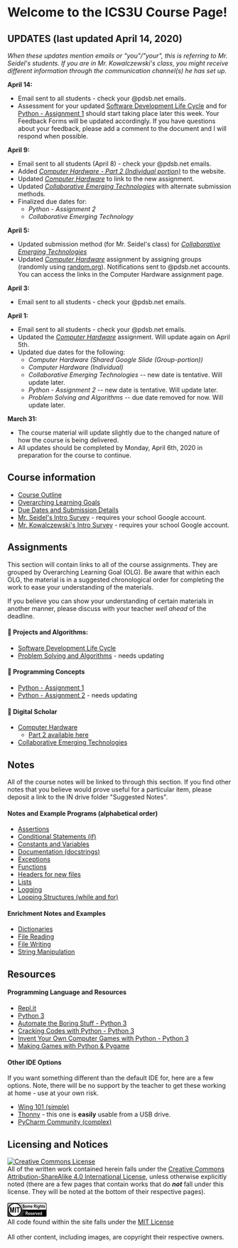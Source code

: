 # Welcome to the ICS3U Course Page!

## **UPDATES (last updated April 14, 2020)**
_When these updates mention emails or "you"/"your", this is referring to Mr. Seidel's students.  If you are in Mr. Kowalczewski's class, you might receive different information through the communication channel(s) he has set up._

**April 14:**
* Email sent to all students - check your @pdsb.net emails.
* Assessment for your updated [Software Development Life Cycle](./SDLC) and for [Python - Assignment 1](./Python-Assignment-1) should start taking place later this week.  Your Feedback Forms will be updated accordingly.  If you have questions about your feedback, please add a comment to the document and I will respond when possible.

**April 9:**
* Email sent to all students (April 8) - check your @pdsb.net emails.
* Added _[Computer Hardware - Part 2 (Individual portion)](./Computer-Hardware-P2)_ to the website.
* Updated _[Computer Hardware](./Computer-Hardware)_ to link to the new assignment.
* Updated _[Collaborative Emerging Technologies](./Collaborative-Emerging-Technologies)_ with alternate submission methods.
* Finalized due dates for:
  * _Python - Assignment 2_
  * _Collaborative Emerging Technology_ 

**April 5:**
* Updated submission method (for Mr. Seidel's class) for _[Collaborative Emerging Technologies](./Collaborative-Emerging-Technologies)_
* Updated _[Computer Hardware](./Computer-Hardware)_ assignment by assigning groups (randomly using [random.org](https://www.random.org/lists)).  Notifications sent to @pdsb.net accounts.  You can access the links in the Computer Hardware assignment page.

**April 3:**
* Email sent to all students - check your @pdsb.net emails.

**April 1:**
* Email sent to all students - check your @pdsb.net emails.
* Updated the _[Computer Hardware](./Computer-Hardware)_ assignment.  Will update again on April 5th.
* Updated due dates for the following:
  * _Computer Hardware (Shared Google Slide (Group-portion))_
  * _Computer Hardware (Individual)_
  * _Collaborative Emerging Technologies_ -- new date is tentative.  Will update later.
  * _Python - Assignment 2_ -- new date is tentative.  Will update later.
  * _Problem Solving and Algorithms_ -- due date removed for now.  Will update later.

**March 31:**  
* The course material will update slightly due to the changed nature of how the course is being delivered.  
* All updates should be completed by Monday, April 6th, 2020 in preparation for the course to continue.

## Course information
* [Course Outline](./Course-Overview)
* [Overarching Learning Goals](./images/ICS3U.jpg)
* [Due Dates and Submission Details](./Due-Dates-and-Submission-Details)
* [Mr. Seidel's Intro Survey](https://goo.gl/forms/eWq7jPTqtYOku4S32) - requires your school Google account.
* [Mr. Kowalczewski's Intro Survey](https://forms.gle/5jyrysTZoU4qdQ9Z7) - requires your school Google account.

## Assignments

This section will contain links to all of the course assignments.  They are grouped by Overarching Learning Goal (OLG).  Be aware that within each OLG, the material is in a suggested chronological order for completing the work to ease your understanding of the materials.  

If you believe you can show your understanding of certain materials in another manner, please discuss with your teacher _well ahead_ of the deadline.

#### &#x1F4D9; Projects and Algorithms:
* [Software Development Life Cycle](./SDLC)
* [Problem Solving and Algorithms](./Problem-Solving-and-Algorithms) - needs updating

#### &#x1F4D8; Programming Concepts
* [Python - Assignment 1](./Python-Assignment-1)
* [Python - Assignment 2](./Python-Assignment-2) - needs updating

#### &#x1F4D7; Digital Scholar
* [Computer Hardware](./Computer-Hardware)
  * [Part 2 available here](./Computer-Hardware-P2)
* [Collaborative Emerging Technologies](./Collaborative-Emerging-Technologies)


## Notes

All of the course notes will be linked to through this section.  If you find other notes that you believe would prove useful for a particular item, please deposit a link to the IN drive folder "Suggested Notes".

#### Notes and Example Programs (alphabetical order)
* [Assertions](https://github.com/mrseidel-classes/ICS3U/tree/master/notes/22%20-%20assertions)
* [Conditional Statements (if)](https://github.com/mrseidel-classes/ICS3U/tree/master/notes/12%20-%20conditional_statements%20(if))
* [Constants and Variables](https://github.com/mrseidel-classes/ICS3U/tree/master/notes/11%20-%20constants_and_variables)
* [Documentation (docstrings)](https://github.com/mrseidel-classes/ICS3U/tree/master/notes/20%20-%20formal_documentation)
* [Exceptions](https://github.com/mrseidel-classes/ICS3U/tree/master/notes/23%20-%20exceptions)
* [Functions](https://github.com/mrseidel-classes/ICS3U/tree/master/notes/15%20-%20functions)
* [Headers for new files](https://github.com/mrseidel-classes/ICS3U/tree/master/notes/00%20-%20new_file)
* [Lists](https://github.com/mrseidel-classes/ICS3U/tree/master/notes/14%20-%20lists)
* [Logging](https://github.com/mrseidel-classes/ICS3U/tree/master/notes/21%20-%20logging)
* [Looping Structures (while and for)](https://github.com/mrseidel-classes/ICS3U/tree/master/notes/13%20-%20looping_structures%20(while%20and%20for))

#### Enrichment Notes and Examples
* [Dictionaries](https://github.com/mrseidel-classes/ICS3U/tree/master/notes/30%20-%20dictionaries)
* [File Reading](https://github.com/mrseidel-classes/ICS3U/tree/master/notes/32a%20-%20file_reading)
* [File Writing](https://github.com/mrseidel-classes/ICS3U/tree/master/notes/32b%20-%20file_writing)
* [String Manipulation](https://github.com/mrseidel-classes/ICS3U/tree/master/notes/31%20-%20string_manipulation)

## Resources
#### Programming Language and Resources
* [Repl.it](https://repl.it/)
* [Python 3](https://www.python.org/downloads/)
* [Automate the Boring Stuff - Python 3](https://automatetheboringstuff.com/)
* [Cracking Codes with Python - Python 3](https://inventwithpython.com/cracking/)
* [Invent Your Own Computer Games with Python - Python 3](http://inventwithpython.com/invent4thed/)
* [Making Games with Python & Pygame](https://inventwithpython.com/pygame/)

#### Other IDE Options
If you want something different than the default IDE for, here are a few options.  Note, there will be no support by the teacher to get these working at home - use at your own risk.
* [Wing 101 (simple)](https://wingware.com/downloads/wingide-101)
* [Thonny](https://thonny.org/) - this one is **easily** usable from a USB drive.
* [PyCharm Community (complex)](https://www.jetbrains.com/pycharm/download/#section=windows)

## Licensing and Notices
<a rel="license" href="http://creativecommons.org/licenses/by-sa/4.0/"><img alt="Creative Commons License" style="border-width:0" src="https://i.creativecommons.org/l/by-sa/4.0/88x31.png" /></a><br/>
All of the written work contained herein falls under the <a rel="license" href="http://creativecommons.org/licenses/by-sa/4.0/">Creative Commons Attribution-ShareAlike 4.0 International License</a>, unless otherwise explicitly noted (there are a few pages that contain works that do _**not**_ fall under this license.  They will be noted at the bottom of their respective pages).<br/><br/>
<a href="https://github.com/mrseidel-classes/ICS3U/blob/master/LICENSE.md" rel="license"><img src="./images/mit.png" /></a><br/>
All code found within the site falls under the [MIT License](https://github.com/mrseidel-classes/ICS3U/blob/master/LICENSE.md)<br/><br/>
All other content, including images, are copyright their respective owners.